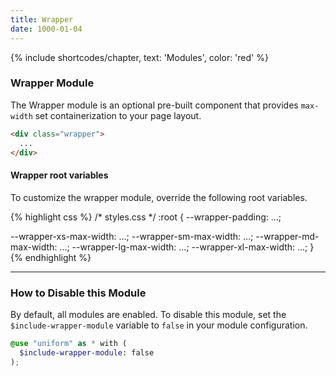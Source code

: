 ```yaml
---
title: Wrapper
date: 1000-01-04
---
```


{% include shortcodes/chapter, text: 'Modules', color: 'red' %}

### Wrapper Module

The Wrapper module is an optional pre-built component that provides `max-width` set containerization to your page layout.

```html
<div class="wrapper">
  ...
</div>
```

<div class="mb-10"></div>

#### Wrapper root variables

To customize the wrapper module, override the following root variables.

<div class="bg-black radius-sm overflow-auto">
{% highlight css %}
/* styles.css */
:root {
  --wrapper-padding: ...;

  --wrapper-xs-max-width: ...;
  --wrapper-sm-max-width: ...;
  --wrapper-md-max-width: ...;
  --wrapper-lg-max-width: ...;
  --wrapper-xl-max-width: ...;
}
{% endhighlight %}
</div>

---

### How to Disable this Module

By default, all modules are enabled. To disable this module, set the `$include-wrapper-module` variable to `false` in your module configuration.

```scss
@use "uniform" as * with (
  $include-wrapper-module: false
);
```
